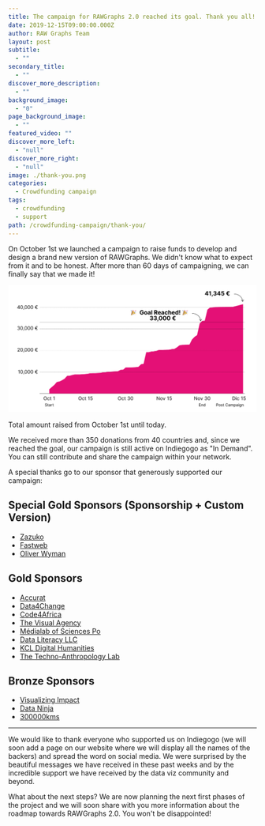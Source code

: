 ```yaml
---
title: The campaign for RAWGraphs 2.0 reached its goal. Thank you all!
date: 2019-12-15T09:00:00.000Z
author: RAW Graphs Team
layout: post
subtitle:
  - ""
secondary_title:
  - ""
discover_more_description:
  - ""
background_image:
  - "0"
page_background_image:
  - ""
featured_video: ""
discover_more_left:
  - "null"
discover_more_right:
  - "null"
image: ./thank-you.png
categories:
  - Crowdfunding campaign
tags:
  - crowdfunding
  - support
path: /crowdfunding-campaign/thank-you/
---
```

On October 1st we launched a campaign to raise funds to develop and design a brand new version of RAWGraphs. We didn't know what to expect from it and to be honest. After more than 60 days of campaigning, we can finally say that we made it!



![](./thank-you-chart.jpg)
<p id="caption-attachment-778" class="wp-caption-text">
Total amount raised from October 1st until today.
</p>

We received more than 350 donations from 40 countries and, since we reached the goal, our campaign is still active on Indiegogo as "In Demand". You can still contribute and share the campaign within your network.

A special thanks go to our sponsor that generously supported our campaign:

## Special Gold Sponsors (Sponsorship + Custom Version)

- [Zazuko](https://zazuko.com/)
- [Fastweb](https://www.fastweb.it/)
- [Oliver Wyman](http://oliverwyman.com/)

## Gold Sponsors
- [Accurat](https://www.accurat.it/)
- [Data4Change](https://data4chan.ge/)
- [Code4Africa](https://twitter.com/code4africa)
- [The Visual Agency](https://thevisualagency.com/)
- [Médialab of Sciences Po](https://medialab.sciencespo.fr/)
- [Data Literacy LLC](https://dataliteracy.com/)
- [KCL Digital Humanities](https://blogs.kcl.ac.uk/ddh/)
- [The Techno-Anthropology Lab](https://www.tantlab.aau.dk/)

## Bronze Sponsors
- [Visualizing Impact](https://visualizingimpact.org/)
- [Data Ninja](https://www.dataninja.it/it/)
- [300000kms](http://300000kms.net/)

<hr>

We would like to thank everyone who supported us on Indiegogo (we will soon add a page on our website where we will display all the names of the backers) and spread the word on social media. We were surprised by the beautiful messages we have received in these past weeks and by the incredible support we have received by the data viz community and beyond.

What about the next steps? We are now planning the next first phases of the project and we will soon share with you more information about the roadmap towards RAWGraphs 2.0. You won't be disappointed!
